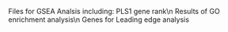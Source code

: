 Files for GSEA Analsis including:
PLS1 gene rank\n
Results of GO enrichment analysis\n
Genes for Leading edge analysis

 
